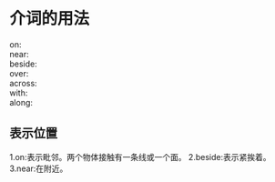 # 介词的用法

on:  
near:  
beside:  
over:  
across:  
with:  
along:  

## 表示位置
1.on:表示毗邻。两个物体接触有一条线或一个面。
2.beside:表示紧挨着。
3.near:在附近。


